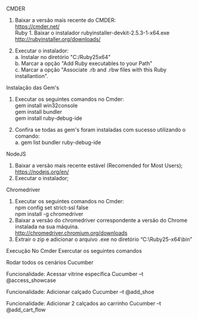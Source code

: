 CMDER
1. Baixar a versão mais recente do CMDER:  
https://cmder.net/  
Ruby 1. Baixar o instalador rubyinstaller-devkit-2.5.3-1-x64.exe  
http://rubyinstaller.org/downloads/  

2. Executar o instalador:  
a. Instalar no diretório "C:/Ruby25x64"  
b. Marcar a opção "Add Ruby executables to your Path"  
c. Marcar a opção "Associate .rb and .rbw files with this Ruby installantion".  

Instalação das Gem's  
1. Executar os seguintes comandos no Cmder:  
gem install win32console  
gem install bundler  
gem install ruby-debug-ide  

3. Confira se todas as gem's foram instaladas com sucesso utilizando o comando:  
a. gem list bundler ruby-debug-ide  
  
NodeJS  
1. Baixar a versão mais recente estável (Recomended for Most Users);  
https://nodejs.org/en/   
2. Executar o instalador; 
 
Chromedriver  
1. Executar os seguintes comandos no Cmder:  
npm config set strict-ssl false  
npm install -g chromedriver  
2. Baixar a versão do chromedriver correspondente a versão do Chrome instalada na sua máquina.  
http://chromedriver.chromium.org/downloads  
3. Extrair o zip e adicionar o arquivo .exe no diretório “C:\Ruby25-x64\bin” 
 
Execução 
No Cmder Exercutar os seguintes comandos 

Rodar todos os cenários
Cucumber 

Funcionalidade: Acessar vitrine específica 
Cucumber –t @access_showcase 

Funcionalidade: Adicionar calçado 
Cucumber –t @add_shoe 

Funcionalidade:  Adicionar 2 calçados ao carrinho 
Cucumber –t @add_cart_flow 

